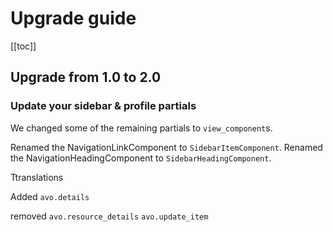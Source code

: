 # Upgrade guide

[[toc]]

## Upgrade from 1.0 to 2.0

### Update your sidebar & profile partials

We changed some of the remaining partials to `view_component`s.


Renamed the NavigationLinkComponent to `SidebarItemComponent`.
Renamed the NavigationHeadingComponent to `SidebarHeadingComponent`.


Ttranslations


Added
`avo.details`

removed
`avo.resource_details`
`avo.update_item`
